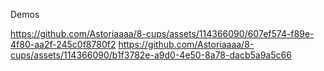 
Demos


https://github.com/Astoriaaaa/8-cups/assets/114366090/607ef574-f89e-4f80-aa2f-245c0f8780f2
https://github.com/Astoriaaaa/8-cups/assets/114366090/b1f3782e-a9d0-4e50-8a78-dacb5a9a5c66





